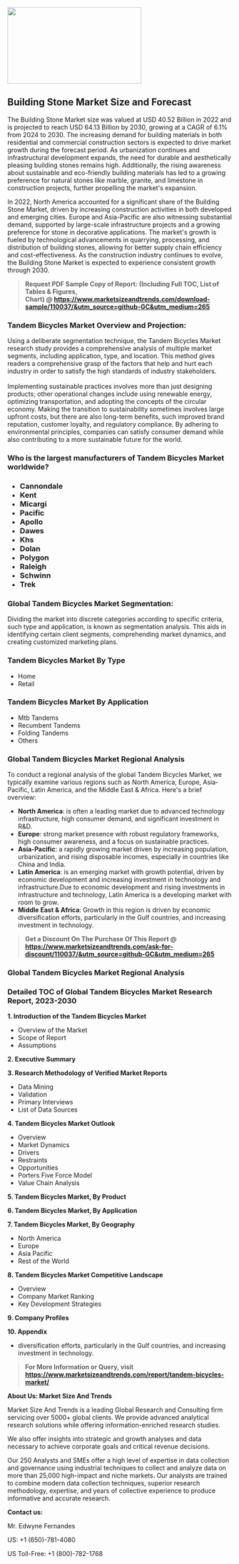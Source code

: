 <p><img class="alignnone size-medium wp-image-20088" src="https://ffe5etoiles.com/wp-content/uploads/2024/12/MST1-300x171.png" alt="" width="300" height="171" /></p><h2>Building Stone Market Size and Forecast</h2><p>The Building Stone Market size was valued at USD 40.52 Billion in 2022 and is projected to reach USD 64.13 Billion by 2030, growing at a CAGR of 6.1% from 2024 to 2030. The increasing demand for building materials in both residential and commercial construction sectors is expected to drive market growth during the forecast period. As urbanization continues and infrastructural development expands, the need for durable and aesthetically pleasing building stones remains high. Additionally, the rising awareness about sustainable and eco-friendly building materials has led to a growing preference for natural stones like marble, granite, and limestone in construction projects, further propelling the market's expansion.</p><p>In 2022, North America accounted for a significant share of the Building Stone Market, driven by increasing construction activities in both developed and emerging cities. Europe and Asia-Pacific are also witnessing substantial demand, supported by large-scale infrastructure projects and a growing preference for stone in decorative applications. The market's growth is fueled by technological advancements in quarrying, processing, and distribution of building stones, allowing for better supply chain efficiency and cost-effectiveness. As the construction industry continues to evolve, the Building Stone Market is expected to experience consistent growth through 2030.</p></p><blockquote id="" class=""><strong>Request PDF Sample Copy of Report: (Including Full TOC, List of Tables &amp; Figures, Chart)&nbsp;@&nbsp;<strong><a href="https://www.marketsizeandtrends.com/download-sample/110037/&utm_source=github-GC&utm_medium=265" target="_blank">https://www.marketsizeandtrends.com/download-sample/110037/&utm_source=github-GC&utm_medium=265</a></strong></strong></blockquote><h3 id="" class="">Tandem Bicycles Market&nbsp;Overview and Projection:</h3><p id="" class="">Using a deliberate segmentation technique, the Tandem Bicycles Market research study provides a comprehensive analysis of multiple market segments, including application, type, and location. This method gives readers a comprehensive grasp of the factors that help and hurt each industry in order to satisfy the high standards of industry stakeholders. <br /> <br />Implementing sustainable practices involves more than just designing products; other operational changes include using renewable energy, optimizing transportation, and adopting the concepts of the circular economy. Making the transition to sustainability sometimes involves large upfront costs, but there are also long-term benefits, such improved brand reputation, customer loyalty, and regulatory compliance. By adhering to environmental principles, companies can satisfy consumer demand while also contributing to a more sustainable future for the world.</p><h3 id="" class="">Who is the largest manufacturers of&nbsp;Tandem Bicycles Market worldwide?</h3><h3 class=""><p><ul><li>Cannondale </li><li> Kent </li><li> Micargi </li><li> Pacific </li><li> Apollo </li><li> Dawes </li><li> Khs </li><li> Dolan </li><li> Polygon </li><li> Raleigh </li><li> Schwinn </li><li> Trek</li></ul></p></h3><h3 id="" class="">Global&nbsp;Tandem Bicycles Market Segmentation:</h3><p id="" class="">Dividing the market into discrete categories according to specific criteria, such type and application, is known as segmentation analysis. This aids in identifying certain client segments, comprehending market dynamics, and creating customized marketing plans.</p><h3 id="" class="">Tandem Bicycles Market&nbsp;By Type</h3><p><p><ul><li>Home</li><li> Retail</p></li></ul></p></p><h3 id="" class="">Tandem Bicycles Market&nbsp;By Application</h3><p class=""><p><ul><li>Mtb Tandems</li><li> Recumbent Tandems</li><li> Folding Tandems</li><li> Others</li></ul></p></p><h3 id="" class="">Global Tandem Bicycles Market Regional Analysis</h3><p id="" class="">To conduct a regional analysis of the global Tandem Bicycles Market, we typically examine various regions such as North America, Europe, Asia-Pacific, Latin America, and the Middle East &amp; Africa. Here's a brief overview:</p><ul><li><strong>North America</strong>: is often a leading market due to advanced technology infrastructure, high consumer demand, and significant investment in R&amp;D.</li><li><strong>Europe</strong>: strong market presence with robust regulatory frameworks, high consumer awareness, and a focus on sustainable practices.</li><li><strong>Asia-Pacific</strong>: a rapidly growing market driven by increasing population, urbanization, and rising disposable incomes, especially in countries like China and India.</li><li><strong>Latin America</strong>: is an emerging market with growth potential, driven by economic development and increasing investment in technology and infrastructure.Due to economic development and rising investments in infrastructure and technology, Latin America is a developing market with room to grow.</li><li><strong>Middle East &amp; Africa</strong>: Growth in this region is driven by economic diversification efforts, particularly in the Gulf countries, and increasing investment in technology.</li></ul><blockquote id="" class=""><strong>Get a Discount On The Purchase Of This Report @ <strong><a href="https://www.marketsizeandtrends.com/ask-for-discount/110037/&utm_source=github-GC&utm_medium=265" target="_blank">https://www.marketsizeandtrends.com/ask-for-discount/110037/&utm_source=github-GC&utm_medium=265</a></strong></strong></blockquote><h3 id="" class="">Global Tandem Bicycles Market Regional Analysis</h3><h3 id="" class="">Detailed TOC of Global Tandem Bicycles Market Research Report, 2023-2030</h3><p id="" class=""><strong>1. Introduction of the Tandem Bicycles Market</strong></p><ul><li>Overview of the Market</li><li>Scope of Report</li><li>Assumptions</li></ul><p id="" class=""><strong>2. Executive Summary</strong></p><p id="" class=""><strong>3. Research Methodology of Verified Market Reports</strong></p><ul><li>Data Mining</li><li>Validation</li><li>Primary Interviews</li><li>List of Data Sources</li></ul><p id="" class=""><strong>4. Tandem Bicycles Market Outlook</strong></p><ul><li>Overview</li><li>Market Dynamics</li><li>Drivers</li><li>Restraints</li><li>Opportunities</li><li>Porters Five Force Model</li><li>Value Chain Analysis</li></ul><p id="" class=""><strong>5. Tandem Bicycles Market, By Product</strong></p><p id="" class=""><strong>6. Tandem Bicycles Market, By Application</strong></p><p id="" class=""><strong>7. Tandem Bicycles Market, By Geography</strong></p><ul><li>North America</li><li>Europe</li><li>Asia Pacific</li><li>Rest of the World</li></ul><p id="" class=""><strong>8. Tandem Bicycles Market Competitive Landscape</strong></p><ul><li>Overview</li><li>Company Market Ranking</li><li>Key Development Strategies</li></ul><p id="" class=""><strong>9. Company Profiles</strong></p><p id="" class=""><strong>10. Appendix</strong></p><ul><li>diversification efforts, particularly in the Gulf countries, and increasing investment in technology.</li></ul><blockquote id="" class=""><strong>For More Information or Query, visit <strong><strong><a href="https://www.marketsizeandtrends.com/report/tandem-bicycles-market/" target="_blank">https://www.marketsizeandtrends.com/report/tandem-bicycles-market/</a></strong></strong></strong></blockquote><p id="" class=""><strong>About Us: Market Size And Trends</strong></p><p id="" class="">Market Size And Trends is a leading Global Research and Consulting firm servicing over 5000+ global clients. We provide advanced analytical research solutions while offering information-enriched research studies.</p><p id="" class="">We also offer insights into strategic and growth analyses and data necessary to achieve corporate goals and critical revenue decisions.</p><p id="" class="">Our 250 Analysts and SMEs offer a high level of expertise in data collection and governance using industrial techniques to collect and analyze data on more than 25,000 high-impact and niche markets. Our analysts are trained to combine modern data collection techniques, superior research methodology, expertise, and years of collective experience to produce informative and accurate research.</p><p id="" class=""><strong>Contact us:</strong></p><p id="" class="">Mr. Edwyne Fernandes</p><p id="" class="">US: +1 (650)-781-4080</p><p id="" class="">US Toll-Free: +1 (800)-782-1768</p>
